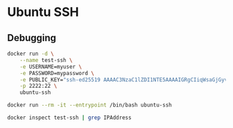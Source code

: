 # Ubuntu SSH


## Debugging

```bash
docker run -d \
    --name test-ssh \
    -e USERNAME=myuser \
    -e PASSWORD=mypassword \
    -e PUBLIC_KEY="ssh-ed25519 AAAAC3NzaC1lZDI1NTE5AAAAIGRgCIiqWsaGjGyvjstWfYqFf7SYjLd1x2fu4LZX6BH6 nyx@nyx" \
    -p 2222:22 \
    ubuntu-ssh
```

```bash
docker run --rm -it --entrypoint /bin/bash ubuntu-ssh
```

```bash
docker inspect test-ssh | grep IPAddress
```
